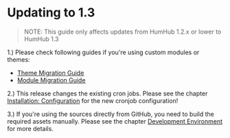 Updating to 1.3
===============

> NOTE: This guide only affects updates from HumHub 1.2.x or lower to HumHub 1.3


1.) Please check following guides if you're using custom modules or themes:
- [Theme Migration Guide](../theme/migrate.md)
- [Module Migration Guide](../developer/migration-guide.md)


2.) This release changes the existing cron jobs. 
Please see the chapter [Installation: Configuration](installation-configuration.md) for the new cronjob configuration!


3.) If you're using the sources directly from GitHub, you need to build the required assets manually.
Please see the chapter [Development Environment](dev-environment.md#build-production-assets) for more details.
